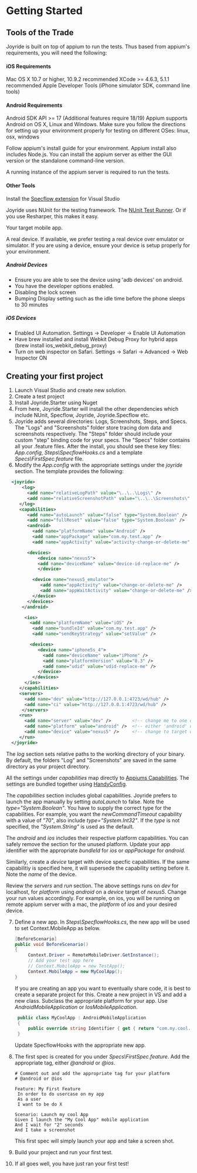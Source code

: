 
# Getting Started


## Tools of the Trade

Joyride is built on top of appium to run the tests. Thus based from appium's requirements, you will need the following:

#### iOS Requirements

Mac OS X 10.7 or higher, 10.9.2 recommended
XCode >= 4.6.3, 5.1.1 recommended
Apple Developer Tools (iPhone simulator SDK, command line tools)


#### Android Requirements

Android SDK API >= 17 (Additional features require 18/19)
Appium supports Android on OS X, Linux and Windows. Make sure you follow the directions for setting up your environment properly for testing on different OSes: linux, osx, windows


Follow appium's install guide for your environment.  Appium install also includes Node.js.  You can install the appium server as either the GUI version or the standalone command-line version.

A running instance of the appium server is required to run the tests.

  
#### Other Tools

Install the [Specflow extension](https://visualstudiogallery.msdn.microsoft.com/9915524d-7fb0-43c3-bb3c-a8a14fbd40ee) for Visual Studio 

Joyride uses NUnit for the testing framework.  The [NUnit Test Runner](http://nunit.org/index.php?p=vsTestAdapter&r=2.6.4).  Or if you use Resharper, this makes it easy.

Your target mobile app.  

A real device.  If available, we prefer testing a real device over emulator or simulator.  If you are using a device, ensure your device is setup properly for your environment.  

##### Android Devices
* Ensure you are able to see the device using 'adb devices' on android.  
* You have the developer options enabled.
* Disabling the lock screen
* Bumping Display setting such as the idle time before the phone sleeps to 30 minutes

##### iOS Devices
* Enabled UI Automation.  Settings -> Developer -> Enable UI Automation
* Have brew installed and install Webkit Debug Proxy for hybrid apps (brew install ios_webkit_debug_proxy)
* Turn on web inspector on Safari. Settings -> Safari -> Advanced -> Web Inspector ON



## Creating your first project

  
1. Launch Visual Studio and create new solution.
2. Create a test project
3. Install Joyride.Starter using Nuget
4. From here, Joyride.Starter will install the other dependencies which include NUnit, Specflow, Joyride, Joyride.Specflow etc.
5. Joyride adds several directories: Logs, Screenshots, Steps, and Specs.  The "Logs" and "Screenshots" folder store tracing dom data and screenshots respectively.  The "Steps" folder should include your custom "step" binding code for your specs.  The "Specs" folder contains all your .feature files.  After the install, you should see these key files:  *App.config*, *Steps\SpecflowHooks.cs* and a template *Specs\FirstSpec.feature* file.
6. Modify the *App.config* with the appropriate settings under the *joyride* section. The template provides the following:
  ```xml
    <joyride>
        <log>
          <add name="relativeLogPath" value="\..\..\Logs\" />
          <add name="relativeScreenshotPath" value="\..\..\Screenshots\" />
       </log>
       <capabilities>
          <add name="autoLaunch" value="false" type="System.Boolean" />
          <add name="fullReset" value="false" type="System.Boolean" />      
          <android>
            <add name="platformName" value="Android" />
            <add name="appPackage" value="com.my.test.app" />
            <add name="appActivity" value="activity-change-or-delete-me" />

          <devices>
              <device name="nexus5">
              <add name="deviceName" value="device-id-replace-me" />
              </device>

            <device name="nexus5_emulator">            
               <add name="appActivity" value="change-or-delete-me" />
               <add name="appWaitActivity" value="change-or-delete-me" />
            </device>
          </devices>  
        </android>

         <ios>
           <add name="platformName" value="iOS" />
            <add name="bundleId" value="com.my.test.app" />
            <add name="sendKeyStrategy" value="setValue" />

           <devices>
              <device name="iphone5s_4">
                <add name="deviceName" value="iPhone" />
                <add name="platformVersion" value="8.3" />
                <add name="udid" value="udid-replace-me" />
              </device>
            </devices>
         </ios>
       </capabilities>
       <servers>
         <add name="dev" value="http://127.0.0.1:4723/wd/hub" />
         <add name="ci" value="http://127.0.0.1:4723/wd/hub" />
        </servers>  
       <run>
         <add name="server" value="dev" />        <!-- change me to one of your available servers -->
         <add name="platform" value="android" />  <!-- either 'android' or 'ios' -->
         <add name="device" value="nexus5" />     <!-- change to target device's name -->
       </run>        
    </joyride>
   ```
   The *log* section sets relative paths to the working directory of your binary.  By default, the folders "Log" and "Screenshots" are saved in the same directory as your project directory.
   
   All the settings under *capabilities* map directly to [Appiums Capabilities](http://appium.io/slate/en/master/?csharp#appium-server-capabilities).  The settings are bundled together using [HandyConfig](https://www.nuget.org/packages/HandyConfig/). 

   The *capabilities* section includes global capabilities.  Joyride prefers to launch the app manually by setting *autoLaunch* to false.  Note the *type="System.Boolean"*.  You have to supply the correct type for the capabilities.  For example, you want the *newCommandTimeout* capability with a value of "70", also include *type="System.Int32"*.  If the *type* is not specified, the *"System.String"* is used as the default.

   The *android* and *ios* includes their respective platform capabilities. You can safely remove the section for the unused platform.  Update your app identifier with the appropriate *bundleId* for *ios* or *appPackage* for *android*.  

   Similarly, create a *device* target with device specfic capabilities.  If the same capabilitiy is specified here, it will supersede the capability setting before it.  Note the *name* of the device.  

   Review the *servers* and *run* section.  The above settings runs on *dev* for localhost, for *platform* using *android* on a *device* target of *nexus5*.  Change your run values accordingly.  For example, on ios, you will be running on remote appium server with a mac, the *platform* of *ios* and your desired device.

7. Define a new app.  In *Steps\SpecflowHooks.cs*, the new app will be used to set Context.MobileApp as below.  
   ```csharp
   [BeforeScenario]
   public void BeforeScenario()
   {
        Context.Driver = RemoteMobileDriver.GetInstance();
        // Add your test app here
        // Context.MobileApp = new TestApp();
        Context.MobileApp = new MyCoolApp();  
   }

   ```
   If you are creating an app you want to eventually share code, it is best to create a separate project for this.  Create a  new project in VS and add a new class.  Subclass the appropriate platform for your app.  Use *AndroidMobileApplication* or *IosMobileApplication*.

   ```csharp 
    public class MyCoolApp : AndroidMobileApplication
    {
        public override string Identifier { get { return "com.my.cool.app"; }}
    }
   ```

   Update SpecflowHooks with the appropriate new app.

8. The first spec is created for you under *Specs\FirstSpec.feature*.  Add the appropriate tag, either *@android* or *@ios*.   
   ```gherkin 
   # Comment out and add the appropriate tag for your platform
   # @android or @ios

   Feature: My First Feature
	In order to do usercase on my app
	As a user
	I want to be do X

   Scenario: Launch my cool App
   Given I launch the "My Cool App" mobile application
   And I wait for "2" seconds
   And I take a screenshot

   ```
   This first spec will simply launch your app and take a screen shot.  
9.  Build your project and run your first test.  
10.  If all goes well, you have just ran your first test!
